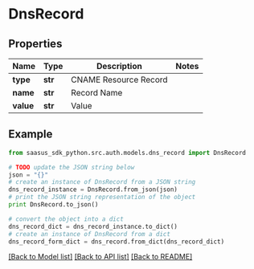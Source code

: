 # DnsRecord


## Properties
Name | Type | Description | Notes
------------ | ------------- | ------------- | -------------
**type** | **str** | CNAME Resource Record | 
**name** | **str** | Record Name | 
**value** | **str** | Value | 

## Example

```python
from saasus_sdk_python.src.auth.models.dns_record import DnsRecord

# TODO update the JSON string below
json = "{}"
# create an instance of DnsRecord from a JSON string
dns_record_instance = DnsRecord.from_json(json)
# print the JSON string representation of the object
print DnsRecord.to_json()

# convert the object into a dict
dns_record_dict = dns_record_instance.to_dict()
# create an instance of DnsRecord from a dict
dns_record_form_dict = dns_record.from_dict(dns_record_dict)
```
[[Back to Model list]](../README.md#documentation-for-models) [[Back to API list]](../README.md#documentation-for-api-endpoints) [[Back to README]](../README.md)


